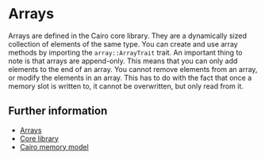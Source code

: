 # Arrays

Arrays are defined in the Cairo core library. They are a dynamically sized collection of elements of the same type. You can create and use array methods by importing the `array::ArrayTrait` trait.
An important thing to note is that arrays are append-only. This means that you can only add elements to the end of an array.
You cannot remove elements from an array, or modify the elements in an array.
This has to do with the fact that once a memory slot is written to, it cannot be overwritten, but only read from it.

## Further information

- [Arrays](https://cairo-book.github.io/ch03-00-common-collections.html#array)
- [Core library](https://github.com/starkware-libs/cairo/blob/main/corelib/src/array.cairo)
- [Cairo memory model](https://medium.com/nethermind-eth/cairo-fundamentals-stacked-up-against-evm-and-solidity-1d8d4e12b2c3#2c01)
